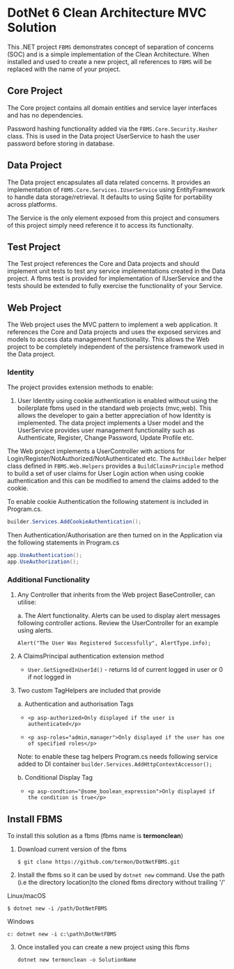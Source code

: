 
DotNet 6 Clean Architecture MVC Solution
========================================

This .NET project `FBMS` demonstrates concept of separation of concerns (SOC) and is a simple implementation of the Clean Architecture. When installed and used to create a new project, all references to ```FBMS``` will be replaced with the name of your project.

## Core Project

The Core project contains all domain entities and service layer interfaces and has no dependencies.

Password hashing functionality added via the ```FBMS.Core.Security.Hasher``` class. This is used in the Data project UserService to hash the user password before storing in database.

## Data Project

The Data project encapsulates all data related concerns. It provides an implementation of ```FBMS.Core.Services.IUserService``` using EntityFramework to handle data storage/retrieval. It defaults to using Sqlite for portability across platforms.

The Service is the only element exposed from this project and consumers of this project simply need reference it to access its functionalty.

## Test Project

The Test project references the Core and Data projects and should implement unit tests to test any service implementations created in the Data project. A fbms test is provided for implementation of IUserService and the tests should be extended to fully exercise the functionality of your Service.

## Web Project

The Web project uses the MVC pattern to implement a web application. It references the Core and Data projects and uses the exposed services and models to access data management functionality. This allows the Web project to be completely independent of the persistence framework used in the Data project.

### Identity

The project provides extension methods to enable:

1. User Identity using cookie authentication is enabled without using the boilerplate fbms used in the standard web projects (mvc,web). This allows the developer to gain a better appreciation of how Identity is implemented. The data project implements a User model and the UserService provides user management functionality such as Authenticate, Register, Change Password, Update Profile etc.

The Web project implements a UserController with actions for Login/Register/NotAuthorized/NotAuthenticated etc. The ```AuthBuilder``` helper class defined in ```FBMS.Web.Helpers``` provides a ```BuildClaimsPrinciple``` method to build a set of user claims for User Login action when using cookie authentication and this can be modified to amend the claims added to the cookie.

To enable cookie Authentication the following statement is included in Program.cs.

```c#
builder.Services.AddCookieAuthentication();
```

Then Authentication/Authorisation are then turned on in the Application via the following statements in Program.cs

```c#
app.UseAuthentication();
app.UseAuthorization();
```

### Additional Functionality

1. Any Controller that inherits from the Web project BaseController, can utilise:

    a. The Alert functionality. Alerts can be used to display alert messages following controller actions. Review the UserController for an example using alerts.

    ```Alert("The User Was Registered Successfully", AlertType.info);```

2. A ClaimsPrincipal authentication extension method
    * ```User.GetSignedInUserId()``` - returns Id of current logged in user or 0 if not logged in

3. Two custom TagHelpers are included that provide

    a. Authentication and authorisation Tags

    * ```<p asp-authorized>Only displayed if the user is authenticated</p>```

    * ```<p asp-roles="admin,manager">Only displayed if the user has one of specified roles</p>```

    Note: to enable these tag helpers Program.cs needs following service added to DI container
    ```builder.Services.AddHttpContextAccessor();```

    b. Conditional Display Tag

    * ```<p asp-condtion="@some_boolean_expression">Only displayed if the condition is true</p>```

## Install FBMS

To install this solution as a fbms (fbms name is **termonclean**)

1. Download current version of the fbms

    ```$ git clone https://github.com/termon/DotNetFBMS.git```

2. Install the fbms so it can be used by ```dotnet new``` command. Use the path (i.e the directory location)to the cloned fbms directory without trailing '/'

Linux/macOS

```$ dotnet new -i /path/DotNetFBMS```

Windows

```c: dotnet new -i c:\path\DotNetFBMS```

3. Once installed you can create a new project using this fbms

    ```dotnet new termonclean -o SolutionName```
